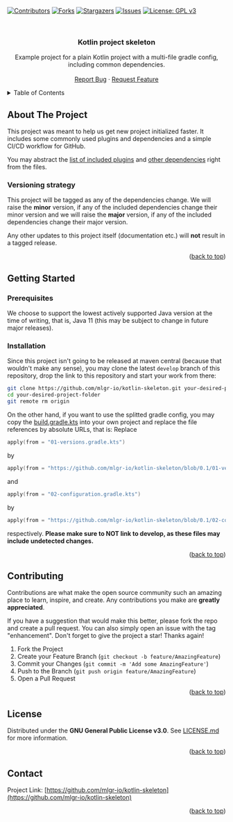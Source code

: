 <!-- Improved compatibility of back to top link: See: https://github.com/othneildrew/Best-README-Template/pull/73 -->
<a name="readme-top"></a>
<!--
*** Thanks for checking out the Best-README-Template. If you have a suggestion
*** that would make this better, please fork the repo and create a pull request
*** or simply open an issue with the tag "enhancement".
*** Don't forget to give the project a star!
*** Thanks again! Now go create something AMAZING! :D
-->



<!-- PROJECT SHIELDS -->
<!--
*** I'm using markdown "reference style" links for readability.
*** Reference links are enclosed in brackets [ ] instead of parentheses ( ).
*** See the bottom of this document for the declaration of the reference variables
*** for contributors-url, forks-url, etc. This is an optional, concise syntax you may use.
*** https://www.markdownguide.org/basic-syntax/#reference-style-links
-->
[![Contributors][contributors-shield]][contributors-url]
[![Forks][forks-shield]][forks-url]
[![Stargazers][stars-shield]][stars-url]
[![Issues][issues-shield]][issues-url]
[![License: GPL v3][license-shield]][license-url]
<!-- [![Javadoc][javadoc-shield]][javadoc-url] -->
<!-- [![MavenCentral][maven-shield]][maven-url] -->




<!-- PROJECT LOGO -->
<br />
<div align="center">
  <!-- a href="https://github.com/mlgr-io/kotlin-skeleton">
    <img src="images/logo.png" alt="Logo" width="80" height="80">
  </a //-->

<h3 align="center">Kotlin project skeleton</h3>

  <p align="center">
    Example project for a plain Kotlin project with a multi-file gradle config, including common dependencies. 
    <!-- br />
    <a href="https://github.com/mlgr-io/kotlin-skeleton"><strong>Explore the docs »</strong></a //-->
    <br />
    <br />
    <!-- a href="https://github.com/mlgr-io/kotlin-skeleton">View Demo</a>
    · //-->
    <a href="https://github.com/mlgr-io/kotlin-skeleton/issues">Report Bug</a>
    ·
    <a href="https://github.com/mlgr-io/kotlin-skeleton/issues">Request Feature</a>
  </p>
</div>



<!-- TABLE OF CONTENTS -->
<details>
  <summary>Table of Contents</summary>
  <ol>
    <li><a href="#about-the-project">About The Project</a></li>
    <li>
      <a href="#getting-started">Getting Started</a>
      <ul>
        <li><a href="#prerequisites">Prerequisites</a></li>
        <li><a href="#installation">Installation</a></li>
      </ul>
    </li>
    <li><a href="#contributing">Contributing</a></li>
    <li><a href="#license">License</a></li>
    <li><a href="#contact">Contact</a></li>
  </ol>
</details>



<!-- ABOUT THE PROJECT -->
## About The Project

This project was meant to help us get new project initialized faster. It includes some commonly used plugins and
dependencies and a simple CI/CD workflow for GitHub.

You may abstract the [list of included plugins](01-versions.gradle.kts#L16) and
[other dependencies](02-configuration.gradle.kts#L23) right from the files.

### Versioning strategy

This project will be tagged as any of the dependencies change. We will raise the **minor** version, if any of the
included dependencies change their minor version and we will raise the **major** version, if any of the
included dependencies change their major version.

Any other updates to this project itself (documentation etc.) will **not** result in a tagged release.

<p align="right">(<a href="#readme-top">back to top</a>)</p>



<!-- GETTING STARTED -->
## Getting Started

### Prerequisites

We choose to support the lowest actively supported Java version at the time of writing, that is, Java 11 (this may be
subject to change in future major releases).

### Installation

Since this project isn't going to be released at maven central (because that wouldn't make any sense), you may clone
the latest `develop` branch of this repository, drop the link to this repository and start your work from there: 
   ```sh
   git clone https://github.com/mlgr-io/kotlin-skeleton.git your-desired-project-folder
   cd your-desired-project-folder
   git remote rm origin
   ```

On the other hand, if you want to use the splitted gradle config, you may copy the [build.gradle.kts](build.gradle.kts)
into your own project and replace the file references by absolute URLs, that is: Replace
```kotlin
apply(from = "01-versions.gradle.kts")
```
by
```kotlin
apply(from = "https://github.com/mlgr-io/kotlin-skeleton/blob/0.1/01-versions.gradle.kts")
```
and
```kotlin
apply(from = "02-configuration.gradle.kts")
```
by
```kotlin
apply(from = "https://github.com/mlgr-io/kotlin-skeleton/blob/0.1/02-configuration.gradle.kts")
```
respectively.
**Please make sure to NOT link to develop, as these files may include undetected changes.**


<p align="right">(<a href="#readme-top">back to top</a>)</p>



<!-- CONTRIBUTING -->
## Contributing

Contributions are what make the open source community such an amazing place to learn, inspire, and create. Any contributions you make are **greatly appreciated**.

If you have a suggestion that would make this better, please fork the repo and create a pull request. You can also simply open an issue with the tag "enhancement".
Don't forget to give the project a star! Thanks again!

1. Fork the Project
2. Create your Feature Branch (`git checkout -b feature/AmazingFeature`)
3. Commit your Changes (`git commit -m 'Add some AmazingFeature'`)
4. Push to the Branch (`git push origin feature/AmazingFeature`)
5. Open a Pull Request

<p align="right">(<a href="#readme-top">back to top</a>)</p>



<!-- LICENSE -->
## License

Distributed under the **GNU General Public License v3.0**. See [LICENSE.md](LICENSE.md) for more information.

<p align="right">(<a href="#readme-top">back to top</a>)</p>



<!-- CONTACT -->
## Contact

Project Link: [https://github.com/mlgr-io/kotlin-skeleton](https://github.com/mlgr-io/kotlin-skeleton)

<p align="right">(<a href="#readme-top">back to top</a>)</p>



<!-- MARKDOWN LINKS & IMAGES -->
<!-- https://www.markdownguide.org/basic-syntax/#reference-style-links -->
<!-- [javadoc-url]: https://javadoc.io/doc/io.mailguru/api-core -->
<!-- [javadoc-shield]: https://javadoc.io/badge2/io.mailguru/api-core/javadoc.svg?style=for-the-badge&color=yellow -->
<!-- [maven-url]: https://search.maven.org/artifact/io.mailguru/api-core -->
<!-- [maven-shield]: https://img.shields.io/maven-central/v/io.mailguru/api-core?style=for-the-badge -->
[contributors-shield]: https://img.shields.io/github/contributors/mlgr-io/kotlin-skeleton.svg?style=for-the-badge
[contributors-url]: https://github.com/mlgr-io/kotlin-skeleton/graphs/contributors
[forks-shield]: https://img.shields.io/github/forks/mlgr-io/kotlin-skeleton.svg?style=for-the-badge
[forks-url]: https://github.com/mlgr-io/kotlin-skeleton/network/members
[stars-shield]: https://img.shields.io/github/stars/mlgr-io/kotlin-skeleton.svg?style=for-the-badge
[stars-url]: https://github.com/mlgr-io/kotlin-skeleton/stargazers
[issues-shield]: https://img.shields.io/github/issues/mlgr-io/kotlin-skeleton.svg?style=for-the-badge
[issues-url]: https://github.com/mlgr-io/kotlin-skeleton/issues
[license-shield]: https://img.shields.io/github/license/mlgr-io/kotlin-skeleton.svg?style=for-the-badge
[license-url]: https://github.com/mlgr-io/kotlin-skeleton/blob/master/LICENSE.md
[linkedin-shield]: https://img.shields.io/badge/-LinkedIn-black.svg?style=for-the-badge&logo=linkedin&colorB=555
[linkedin-url]: https://linkedin.com/in/linkedin_username
[product-screenshot]: images/screenshot.png
[Next.js]: https://img.shields.io/badge/next.js-000000?style=for-the-badge&logo=nextdotjs&logoColor=white
[Next-url]: https://nextjs.org/
[React.js]: https://img.shields.io/badge/React-20232A?style=for-the-badge&logo=react&logoColor=61DAFB
[React-url]: https://reactjs.org/
[Vue.js]: https://img.shields.io/badge/Vue.js-35495E?style=for-the-badge&logo=vuedotjs&logoColor=4FC08D
[Vue-url]: https://vuejs.org/
[Angular.io]: https://img.shields.io/badge/Angular-DD0031?style=for-the-badge&logo=angular&logoColor=white
[Angular-url]: https://angular.io/
[Svelte.dev]: https://img.shields.io/badge/Svelte-4A4A55?style=for-the-badge&logo=svelte&logoColor=FF3E00
[Svelte-url]: https://svelte.dev/
[Laravel.com]: https://img.shields.io/badge/Laravel-FF2D20?style=for-the-badge&logo=laravel&logoColor=white
[Laravel-url]: https://laravel.com
[Bootstrap.com]: https://img.shields.io/badge/Bootstrap-563D7C?style=for-the-badge&logo=bootstrap&logoColor=white
[Bootstrap-url]: https://getbootstrap.com
[JQuery.com]: https://img.shields.io/badge/jQuery-0769AD?style=for-the-badge&logo=jquery&logoColor=white
[JQuery-url]: https://jquery.com

